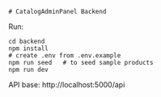     # CatalogAdminPanel Backend

Run:

```
cd backend
npm install
# create .env from .env.example
npm run seed   # to seed sample products
npm run dev
```

API base: http://localhost:5000/api
